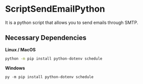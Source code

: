 # ScriptSendEmailPython
It is a python script that allows you to send emails through SMTP.

## Necessary Dependencies

**Linux / MacOS**
```bash
python -m pip install python-dotenv schedule

```


**Windows**
```powershell
py -m pip install python-dotenv schedule

```

